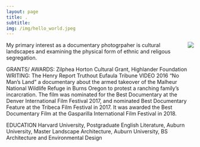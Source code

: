 ```yaml
---
layout: page
title: .
subtitle: 
img: /img/hello_world.jpeg
---
```


<img align="right" src="https://jonbcarroll.s3.us-east-2.amazonaws.com/witness.jpg">

>
<p> My primary interest  as a documentary photogrpaher is cultural landscapes and examining the physical form of ethnic and religous segregation.

>
GRANTS/ AWARDS:
Zilphea Horton Cultural Grant, Highlander Foundation
WRITING: 
The Henry Report
Truthout
Eufaula Tribune
VIDEO
2016   “No Man’s Land” a documentary about the armed takeover of the Malheur National Wildlife Refuge in Burns Oregon to protest a ranching family’s incarcration. The film was nominated for the Best Documentary at the Denver International Film Festival 2017, and nominated Best Documentary Feature at the Tribeca Film Festival in 2017. It was awarded the Best Documentary Film at the Gasparilla International Film Festival in 2018.

EDUCATION 
Harvard University, Postgraduate English Literature, Auburn University, Master Landscape Architecture, Auburn University, BS Architecture and Environmental Design




   



